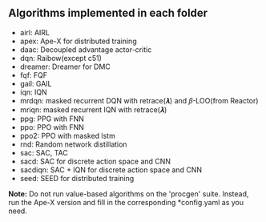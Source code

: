 ## Algorithms implemented in each folder

- airl: AIRL
- apex: Ape-X for distributed training
- daac: Decoupled advantage actor-critic
- dqn: Raibow(except c51)
- dreamer: Dreamer for DMC
- fqf: FQF
- gail: GAIL
- iqn: IQN
- mrdqn: masked recurrent DQN with retrace(𝝀) and 𝛽-LOO(from Reactor)
- mriqn: masked recurrent IQN with retrace(𝝀)
- ppg: PPG with FNN
- ppo: PPO with FNN
- ppo2: PPO with masked lstm
- rnd: Random network distillation
- sac: SAC, TAC
- sacd: SAC for discrete action space and CNN
- sacdiqn: SAC + IQN for discrete action space and CNN
- seed: SEED for distributed training

**Note:** Do not run value-based algorithms on the 'procgen' suite. Instead, run the Ape-X version and fill in the corresponding *config.yaml as you need.
